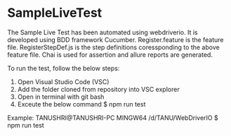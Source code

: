 # SampleLiveTest

The Sample Live Test has been automated using webdriverio.
It is developed using BDD framework Cucumber.
Register.feature is the feature file.
RegisterStepDef.js is the step definitions coressponding to the above feature file.
Chai is used for assertion and allure reports are generated.

To run the test, follow the below steps:

1) Open Visual Studio Code (VSC)
2) Add the folder cloned from repository into VSC explorer
3) Open in terminal with git bash
4) Exceute the below command
$ npm run test

Example:
TANUSHRI@TANUSHRI-PC MINGW64 /d/TANU/WebDriverIO
$ npm run test
